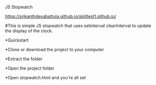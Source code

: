 JS Stopwatch

https://srikanthdevabattula.github.io/skilltest1.github.io/


#This is simple JS stopwatch that uses setinterval clearInterval to update the display of the clock.

*Quickstart

*Clone or download the project to your computer

*Extract the folder 

*Open the project folder

*Open stopwatch.html and you're all set
